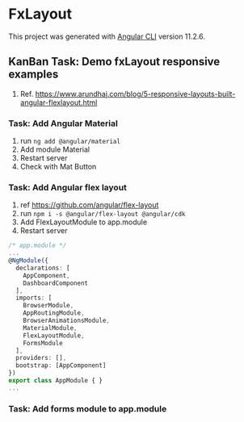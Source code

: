# FxLayout

This project was generated with [Angular CLI](https://github.com/angular/angular-cli) version 11.2.6.

## KanBan Task: Demo fxLayout responsive examples

1. Ref. <https://www.arundhaj.com/blog/5-responsive-layouts-built-angular-flexlayout.html>

### Task: Add Angular Material

1. run ```ng add @angular/material```
2. Add module Material
3. Restart server
4. Check with Mat Button

### Task: Add Angular flex layout

1. ref <https://github.com/angular/flex-layout>
2. run ```npm i -s @angular/flex-layout @angular/cdk```
3. Add FlexLayoutModule to app.module
4. Restart server

```typescript
/* app.module */
...
@NgModule({
  declarations: [
    AppComponent,
    DashboardComponent
  ],
  imports: [
    BrowserModule,
    AppRoutingModule,
    BrowserAnimationsModule,
    MaterialModule,
    FlexLayoutModule,
    FormsModule
  ],
  providers: [],
  bootstrap: [AppComponent]
})
export class AppModule { }
...
```

### Task: Add forms module to app.module
